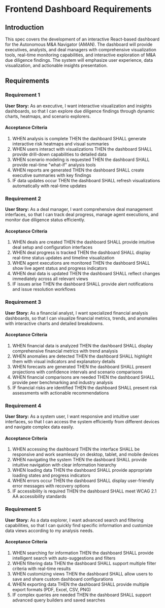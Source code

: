 # Frontend Dashboard Requirements

## Introduction

This spec covers the development of an interactive React-based dashboard for the Autonomous M&A Navigator (AMAN). The dashboard will provide executives, analysts, and deal managers with comprehensive visualization tools, real-time monitoring capabilities, and interactive exploration of M&A due diligence findings. The system will emphasize user experience, data visualization, and actionable insights presentation.

## Requirements

### Requirement 1

**User Story:** As an executive, I want interactive visualization and insights dashboards, so that I can explore due diligence findings through dynamic charts, heatmaps, and scenario explorers.

#### Acceptance Criteria

1. WHEN analysis is complete THEN the dashboard SHALL generate interactive risk heatmaps and visual summaries
2. WHEN users interact with visualizations THEN the dashboard SHALL provide drill-down capabilities to detailed data
3. WHEN scenario modeling is requested THEN the dashboard SHALL provide real-time "what-if" analysis tools
4. WHEN reports are generated THEN the dashboard SHALL create executive summaries with key findings
5. IF data updates occur THEN the dashboard SHALL refresh visualizations automatically with real-time updates

### Requirement 2

**User Story:** As a deal manager, I want comprehensive deal management interfaces, so that I can track deal progress, manage agent executions, and monitor due diligence status efficiently.

#### Acceptance Criteria

1. WHEN deals are created THEN the dashboard SHALL provide intuitive deal setup and configuration interfaces
2. WHEN deal progress is tracked THEN the dashboard SHALL display real-time status updates and timeline visualization
3. WHEN agent executions are monitored THEN the dashboard SHALL show live agent status and progress indicators
4. WHEN deal data is updated THEN the dashboard SHALL reflect changes immediately across all relevant views
5. IF issues arise THEN the dashboard SHALL provide alert notifications and issue resolution workflows

### Requirement 3

**User Story:** As a financial analyst, I want specialized financial analysis dashboards, so that I can visualize financial metrics, trends, and anomalies with interactive charts and detailed breakdowns.

#### Acceptance Criteria

1. WHEN financial data is analyzed THEN the dashboard SHALL display comprehensive financial metrics with trend analysis
2. WHEN anomalies are detected THEN the dashboard SHALL highlight them with visual indicators and explanatory details
3. WHEN forecasts are generated THEN the dashboard SHALL present projections with confidence intervals and scenario comparisons
4. WHEN financial comparisons are needed THEN the dashboard SHALL provide peer benchmarking and industry analysis
5. IF financial risks are identified THEN the dashboard SHALL present risk assessments with actionable recommendations

### Requirement 4

**User Story:** As a system user, I want responsive and intuitive user interfaces, so that I can access the system efficiently from different devices and navigate complex data easily.

#### Acceptance Criteria

1. WHEN accessing the dashboard THEN the interface SHALL be responsive and work seamlessly on desktop, tablet, and mobile devices
2. WHEN navigating the system THEN the dashboard SHALL provide intuitive navigation with clear information hierarchy
3. WHEN loading data THEN the dashboard SHALL provide appropriate loading states and progress indicators
4. WHEN errors occur THEN the dashboard SHALL display user-friendly error messages with recovery options
5. IF accessibility is required THEN the dashboard SHALL meet WCAG 2.1 AA accessibility standards

### Requirement 5

**User Story:** As a data explorer, I want advanced search and filtering capabilities, so that I can quickly find specific information and customize data views according to my analysis needs.

#### Acceptance Criteria

1. WHEN searching for information THEN the dashboard SHALL provide intelligent search with auto-suggestions and filters
2. WHEN filtering data THEN the dashboard SHALL support multiple filter criteria with real-time results
3. WHEN customizing views THEN the dashboard SHALL allow users to save and share custom dashboard configurations
4. WHEN exporting data THEN the dashboard SHALL provide multiple export formats (PDF, Excel, CSV, PNG)
5. IF complex queries are needed THEN the dashboard SHALL support advanced query builders and saved searches
